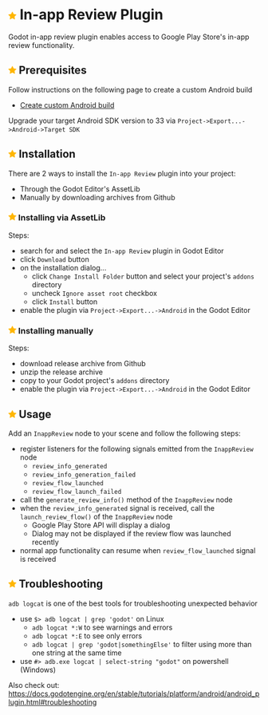 # ![](inappreview/addon_template/icon.png?raw=true) In-app Review Plugin
Godot in-app review plugin enables access to Google Play Store's in-app review functionality.

## ![](inappreview/addon_template/icon.png?raw=true) Prerequisites
Follow instructions on the following page to create a custom Android build
- [Create custom Android build](https://docs.godotengine.org/en/stable/tutorials/export/android_custom_build.html)

Upgrade your target Android SDK version to 33 via `Project->Export...->Android->Target SDK`

## ![](inappreview/addon_template/icon.png?raw=true) Installation
There are 2 ways to install the `In-app Review` plugin into your project:
- Through the Godot Editor's AssetLib
- Manually by downloading archives from Github

### ![](inappreview/addon_template/icon.png?raw=true) Installing via AssetLib
Steps:
- search for and select the `In-app Review` plugin in Godot Editor
- click `Download` button
- on the installation dialog...
  - click `Change Install Folder` button and select your project's `addons` directory
  - uncheck `Ignore asset root` checkbox
  - click `Install` button
- enable the plugin via `Project->Export...->Android` in the Godot Editor

### ![](inappreview/addon_template/icon.png?raw=true) Installing manually
Steps:
- download release archive from Github
- unzip the release archive
- copy to your Godot project's `addons` directory
- enable the plugin via `Project->Export...->Android` in the Godot Editor

## ![](inappreview/addon_template/icon.png?raw=true) Usage
Add an `InappReview` node to your scene and follow the following steps:
- register listeners for the following signals emitted from the `InappReview` node
    - `review_info_generated`
	- `review_info_generation_failed`
	- `review_flow_launched`
	- `review_flow_launch_failed`
- call the `generate_review_info()` method of the `InappReview` node
- when the `review_info_generated` signal is received, call the `launch_review_flow()` of the `InappReview` node
	- Google Play Store API will display a dialog
	- Dialog may not be displayed if the review flow was launched recently
- normal app functionality can resume when `review_flow_launched` signal is received

## ![](inappreview/addon_template/icon.png?raw=true) Troubleshooting
`adb logcat` is one of the best tools for troubleshooting unexpected behavior
- use `$> adb logcat | grep 'godot'` on Linux
	- `adb logcat *:W` to see warnings and errors
	- `adb logcat *:E` to see only errors
	- `adb logcat | grep 'godot|somethingElse'` to filter using more than one string at the same time
- use `#> adb.exe logcat | select-string "godot"` on powershell (Windows)

Also check out:
https://docs.godotengine.org/en/stable/tutorials/platform/android/android_plugin.html#troubleshooting

